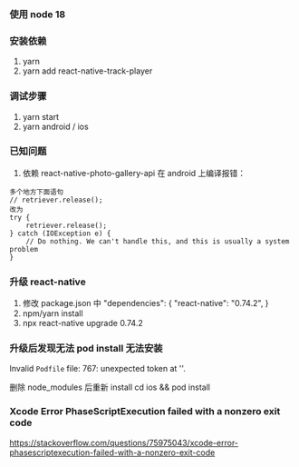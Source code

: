 ### 使用 node 18

### 安装依赖

1. yarn
2. yarn add react-native-track-player

### 调试步骤

1. yarn start
2. yarn android / ios

### 已知问题

1. 依赖 react-native-photo-gallery-api 在 android 上编译报错：

```
多个地方下面语句
// retriever.release();
改为
try {
    retriever.release();
} catch (IOException e) {
    // Do nothing. We can't handle this, and this is usually a system problem
}
```

### 升级 react-native

1. 修改 package.json 中
   "dependencies": {
   "react-native": "0.74.2",
   }
2. npm/yarn install
3. npx react-native upgrade 0.74.2

### 升级后发现无法 pod install 无法安装

Invalid `Podfile` file: 767: unexpected token at ''.

删除 node_modules 后重新 install
cd ios && pod install

### Xcode Error PhaseScriptExecution failed with a nonzero exit code

https://stackoverflow.com/questions/75975043/xcode-error-phasescriptexecution-failed-with-a-nonzero-exit-code
